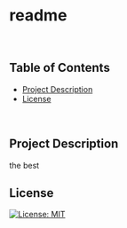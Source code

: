 

  # readme 
  <br />

  ## Table of Contents
  - [Project Description](#description)
  - [License](#license)
  <br />

  ## Project Description
  the best

  ## License
  [![License: MIT](https://img.shields.io/badge/License-MIT-yellow.svg)](https://opensource.org/licenses/MIT)
